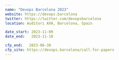 ```yaml
---
name: "Devops Barcelona 2023"
website: https://devops.barcelona
twitter: https://twitter.com/devopsbarcelona
location: Auditori AXA, Barcelona, Spain

date_start: 2023-11-09
date_end:   2023-11-10

cfp_end:   2023-06-30
cfp_site: https://devops.barcelona/call-for-papers
---
```

